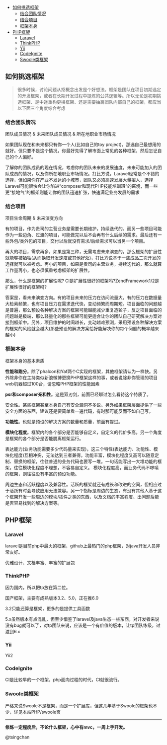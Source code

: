 
<!-- TOC -->

- [如何挑选框架](#如何挑选框架)
    - [结合团队情况](#结合团队情况)
    - [结合项目](#结合项目)
    - [框架本身](#框架本身)
- [PHP框架](#php框架)
    - [Laravel](#laravel)
    - [ThinkPHP](#thinkphp)
    - [Yii](#yii)
    - [CodeIgnite](#codeignite)
    - [Swoole类框架](#swoole类框架)

<!-- /TOC -->

## 如何挑选框架
> 
> 很多时候，讨论问题从抠概念出发是个好想法。框架是团队在项目初期选定的开发框架，或者在长期开发过程中提炼的公共逻辑等。所以无论是初期挑选框架、是中途重构更换框架、还是需要抽离团队内部自己的框架，都应当以下面三个角度综合考虑



### 结合团队情况

团队成员情况 & 未来团队成员情况 & 所在地职业市场情况

如果团队现在和未来都只有你一个人(比如自己的toy project)，那选自己最想用的就好。但只要不是这个情况，你最好先得了解市面上常见的各种框架，然后忘记自己的个人偏好。

了解你的团队成员的现在情况，考虑你的团队未来的发展速度，未来可能加入的团队成员的情况，以及你所在地职业市场情况。打比方说，Laravel经常是个不错的选择，但如果你在产业不发达的小城市，团队又必须高速发展大量招人，选择Laravel可能很快会让你陷进“composer和现代PHP技能培训班”的窘境，而一些更“接地气”的框架则能让你的团队迅速扩张，快速满足业务发展的需求

### 结合项目

项目生命周期 & 未来演变方向

有的项目，作为贵司的主营业务是需要长期维护，持续迭代的。而另一些项目可能作为一些边角、过渡的项目，可能做完以后不会再有什么后续的需求。最后还有一些外包/类外包的项目，交付以后就没有需求/后续需求可以当另一个项目。

再大的项目，需求再多，如果是第三种，无需考虑未来演变的，那么框架的扩展性就能够被牺牲(从而换取开发速度或其他好处)，打比方说基于一些成品二次开发的选择就可以被考虑。再小的项目，如果是贵司的主营业务，持续迭代的，那么就算工作量再小，也必须慎重考虑框架的扩展性。

那么，什么是框架的扩展性呢? CI是扩展性很好的框架吗?ZendFramework1/2是扩展性很好的框架吗?

答案是，看未来演变方向。有的项目未来的压力在访问流量大，有的压力在数据量大检索频繁，也有项目压力在需求迭代快，变动频繁而周期短。项目面临的问题越是普遍，那么预设各种解决方案的框架可能越能减少重复造轮子，反之项目面临的问题越是极端，那么轻量化的那些框架可能更适合让你的团队自己研究解决方案对接到框架中。另外，项目维护的时间越长，变动越难预测，采用预设各种解决方案的框架的风险就会越大(那些预设的解决方案恰好能解决你的每个问题的概率越来越小)

### 框架本身

框架本身的基本素质

**性能和跑分**。除了phalcon和Yaf两个C实现的框架，其他框架请认为一样快。另外除非你在主持类似新浪微博更换PHP框架这样的事，或者说除非你管理的项目web机器超过100台，请忽略PHP框架的性能因素

**psr和composer亲和性**。这是双刃剑，前面已经聊过怎么看待这个特质了。

安全性。某些框架甚至本身自己有安全漏洞不多说。另外如果框架层面提供了一些安全方面的东西，建议还是要简单看一遍代码，有时那可能反而不如自己写。

**功能性**。也就是预设的解决方案的数量和质量，前面有提过。

**模块化程度**。框架内的各个部分是否能够自定义，自定义的代价多高。另一个角度是框架的各个部分是否能脱离框架运行。

表达能力(业务功能需要多少代码量来实现)，这三个特性(表达能力、功能性、模块化程度)互相冲突，无法达到三者兼得。功能丰富，模块化程度又高可以随意定制、替换的框架，往往普通的业务代码也要写一堆。一句话能写出一大堆功能的框架，往往模块化程度不理想，不容易自定义。 模块化程度高，而业务代码不啰嗦的框架，则往往没有丰富的预设功能。

周边生态和活跃程度以及兼容性。活跃的框架就还有成长和改进的空间，但相应过于活跃有时会导致应用无法兼容。另一个指标是周边的生态，有没有其他人基于这个框架开发一些周边的模块/插件之类的东西，以及文档的丰富程度、出问题后能是否容易找到的解决方案等。


## PHP框架

### Laravel

laravel是目前php中最火的框架，github上最热门的php框架，对java开发人员非常友好。

优雅设计、文档丰富、丰富的扩展包



### ThinkPHP

因为国内，所以把tp放在第二位。

国产框架，主要有成熟版本3.2、5.0，正在推6.0

3.2只能还算是框架，更多的是提供工具函数

5.x虽然版本有点混乱，但至少借鉴了laravel及java生态一些东西，对开发者来说没有bug就可以了，对tp团队来说，应该是一个有价值的版本，让tp团队练级，过渡到6.x

### Yii

Yii2


### CodeIgnite

CI是比较早的一个框架，php面向过程的时代，CI就很流行。

### Swoole类框架

严格来说Swoole不是框架，而是一个扩展库，但这几年基于Swoole的框架也不少，详见本站PHP/swoole页








----------
**修炼一定程度后，不论什么框架，心中有mvc，一周上手开发。**

@tsingchan